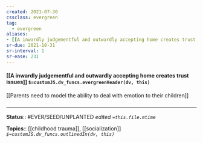 ```yaml
---
created: 2021-07-30
cssclass: evergreen
tag: 
  - evergreen
aliases:
- [[A inwardly judgementful and outwardly accepting home creates trust issues]]
sr-due: 2021-10-31
sr-interval: 1
sr-ease: 231
---
```


#### [[A inwardly judgementful and outwardly accepting home creates trust issues]] `$=customJS.dv_funcs.evergreenHeader(dv, this)`

[[Parents need to model the ability to deal with emotion to their children]]

### <hr class="footnote"/>

**Status**:: #EVER/SEED/UNPLANTED 
*edited `=this.file.mtime`*

**Topics**:: [[childhood trauma]], [[socialization]]
*`$=customJS.dv_funcs.outlinedIn(dv, this)`*


